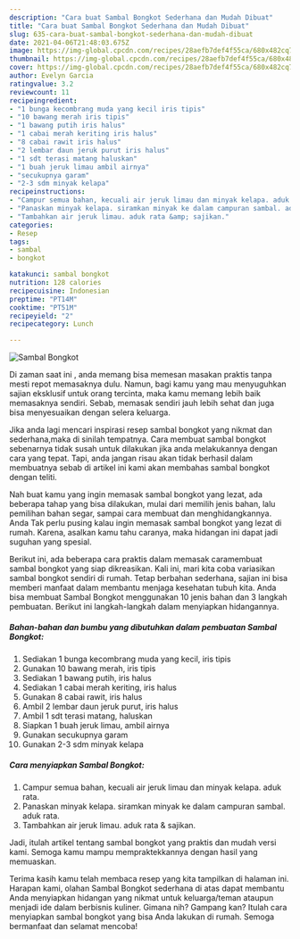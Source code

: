 ```yaml
---
description: "Cara buat Sambal Bongkot Sederhana dan Mudah Dibuat"
title: "Cara buat Sambal Bongkot Sederhana dan Mudah Dibuat"
slug: 635-cara-buat-sambal-bongkot-sederhana-dan-mudah-dibuat
date: 2021-04-06T21:48:03.675Z
image: https://img-global.cpcdn.com/recipes/28aefb7def4f55ca/680x482cq70/sambal-bongkot-foto-resep-utama.jpg
thumbnail: https://img-global.cpcdn.com/recipes/28aefb7def4f55ca/680x482cq70/sambal-bongkot-foto-resep-utama.jpg
cover: https://img-global.cpcdn.com/recipes/28aefb7def4f55ca/680x482cq70/sambal-bongkot-foto-resep-utama.jpg
author: Evelyn Garcia
ratingvalue: 3.2
reviewcount: 11
recipeingredient:
- "1 bunga kecombrang muda yang kecil iris tipis"
- "10 bawang merah iris tipis"
- "1 bawang putih iris halus"
- "1 cabai merah keriting iris halus"
- "8 cabai rawit iris halus"
- "2 lembar daun jeruk purut iris halus"
- "1 sdt terasi matang haluskan"
- "1 buah jeruk limau ambil airnya"
- "secukupnya garam"
- "2-3 sdm minyak kelapa"
recipeinstructions:
- "Campur semua bahan, kecuali air jeruk limau dan minyak kelapa. aduk rata."
- "Panaskan minyak kelapa. siramkan minyak ke dalam campuran sambal. aduk rata."
- "Tambahkan air jeruk limau. aduk rata &amp; sajikan."
categories:
- Resep
tags:
- sambal
- bongkot

katakunci: sambal bongkot 
nutrition: 128 calories
recipecuisine: Indonesian
preptime: "PT14M"
cooktime: "PT51M"
recipeyield: "2"
recipecategory: Lunch

---
```



![Sambal Bongkot](https://img-global.cpcdn.com/recipes/28aefb7def4f55ca/680x482cq70/sambal-bongkot-foto-resep-utama.jpg)

Di zaman  saat ini , anda memang bisa memesan masakan praktis tanpa mesti repot memasaknya dulu. Namun, bagi kamu yang mau menyuguhkan sajian eksklusif untuk orang tercinta, maka kamu memang lebih baik memasaknya sendiri. Sebab, memasak sendiri jauh lebih sehat dan juga bisa menyesuaikan dengan selera keluarga.

Jika anda lagi mencari inspirasi resep sambal bongkot yang nikmat dan sederhana,maka di sinilah tempatnya. Cara membuat sambal bongkot  sebenarnya tidak susah untuk dilakukan jika anda melakukannya dengan cara yang tepat. Tapi, anda jangan risau akan tidak berhasil dalam membuatnya 
sebab di artikel ini kami akan membahas sambal bongkot dengan teliti.  



Nah buat kamu yang ingin memasak sambal bongkot yang lezat, ada beberapa tahap yang bisa dilakukan, mulai dari memilih jenis bahan, lalu pemilihan bahan segar, sampai cara membuat dan menghidangkannya. Anda Tak perlu pusing kalau ingin memasak sambal bongkot yang lezat di rumah. Karena, asalkan kamu  tahu caranya, maka hidangan ini dapat jadi suguhan yang spesial.

Berikut ini, ada beberapa cara praktis  dalam memasak caramembuat sambal bongkot yang siap dikreasikan. Kali ini, mari kita coba variasikan sambal bongkot sendiri di rumah. Tetap berbahan sederhana, sajian ini bisa memberi manfaat dalam membantu menjaga kesehatan tubuh kita. Anda bisa membuat Sambal Bongkot menggunakan 10 jenis bahan dan 3 langkah pembuatan. Berikut ini langkah-langkah dalam menyiapkan hidangannya.

<!--inarticleads1-->

##### Bahan-bahan dan bumbu yang dibutuhkan dalam pembuatan Sambal Bongkot:

1. Sediakan 1 bunga kecombrang muda yang kecil, iris tipis
1. Gunakan 10 bawang merah, iris tipis
1. Sediakan 1 bawang putih, iris halus
1. Sediakan 1 cabai merah keriting, iris halus
1. Gunakan 8 cabai rawit, iris halus
1. Ambil 2 lembar daun jeruk purut, iris halus
1. Ambil 1 sdt terasi matang, haluskan
1. Siapkan 1 buah jeruk limau, ambil airnya
1. Gunakan secukupnya garam
1. Gunakan 2-3 sdm minyak kelapa




<!--inarticleads2-->

##### Cara menyiapkan Sambal Bongkot:

1. Campur semua bahan, kecuali air jeruk limau dan minyak kelapa. aduk rata.
1. Panaskan minyak kelapa. siramkan minyak ke dalam campuran sambal. aduk rata.
1. Tambahkan air jeruk limau. aduk rata &amp; sajikan.




Jadi, itulah artikel tentang  sambal bongkot  yang praktis dan mudah versi kami. Semoga kamu mampu mempraktekkannya dengan hasil yang memuaskan. 

Terima kasih kamu telah membaca resep yang kita tampilkan di halaman ini. Harapan kami, olahan  Sambal Bongkot sederhana di atas dapat membantu Anda menyiapkan hidangan yang nikmat untuk keluarga/teman ataupun menjadi ide dalam berbisnis kuliner. Gimana nih? Gampang kan? Itulah cara menyiapkan sambal bongkot yang bisa Anda lakukan di rumah. Semoga bermanfaat dan selamat mencoba!

